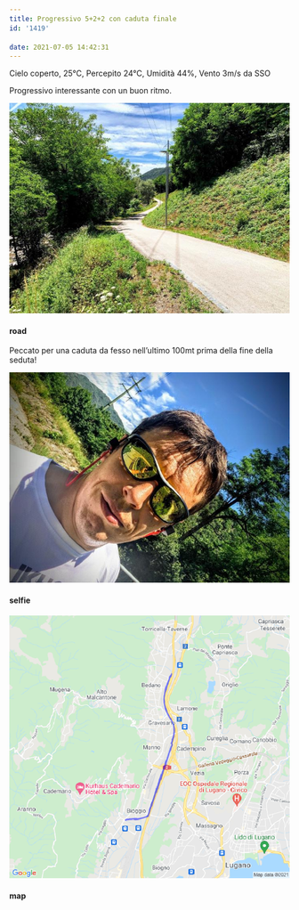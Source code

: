 ```yaml
---
title: Progressivo 5+2+2 con caduta finale
id: '1419'

date: 2021-07-05 14:42:31
---
```


Cielo coperto, 25°C, Percepito 24°C, Umidità 44%, Vento 3m/s da SSO

Progressivo interessante con un buon ritmo.

![road](/images/2021/08/IMG_4224.jpg)

#### road

Peccato per una caduta da fesso nell’ultimo 100mt prima della fine della seduta!

![selfie](/images/2021/08/IMG_4226.jpg)

#### selfie

![image](/images/2021/08/20210705-activity-map.png)

#### map
